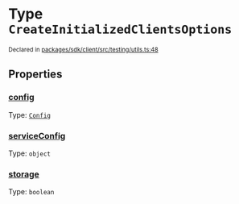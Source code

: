 # Type `CreateInitializedClientsOptions`
<sub>Declared in [packages/sdk/client/src/testing/utils.ts:48](https://github.com/dxos/dxos/blob/56c97ac85/packages/sdk/client/src/testing/utils.ts#L48)</sub>




## Properties
### [config](https://github.com/dxos/dxos/blob/56c97ac85/packages/sdk/client/src/testing/utils.ts#L49)
Type: <code>[Config](/api/@dxos/client/classes/Config)</code>




### [serviceConfig](https://github.com/dxos/dxos/blob/56c97ac85/packages/sdk/client/src/testing/utils.ts#L51)
Type: <code>object</code>




### [storage](https://github.com/dxos/dxos/blob/56c97ac85/packages/sdk/client/src/testing/utils.ts#L50)
Type: <code>boolean</code>





